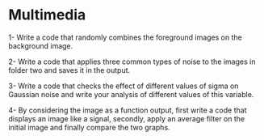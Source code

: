 # Multimedia

1- Write a code that randomly combines the foreground images on the background image.

2- Write a code that applies three common types of noise to the images in folder two and saves it in the output.

3- Write a code that checks the effect of different values of sigma on Gaussian noise and write your analysis of different values of this variable.

4- By considering the image as a function output, first write a code that displays an image like a signal, secondly, apply an average filter on the initial image and finally compare the two graphs.

